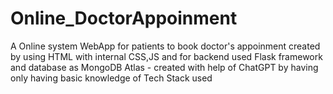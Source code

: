 # Online_DoctorAppoinment

A Online system WebApp for patients to book doctor's appoinment created by using HTML with internal CSS,JS 
and for backend used Flask framework and database as MongoDB Atlas 
             - created with help of ChatGPT by having only having basic knowledge of Tech Stack used
